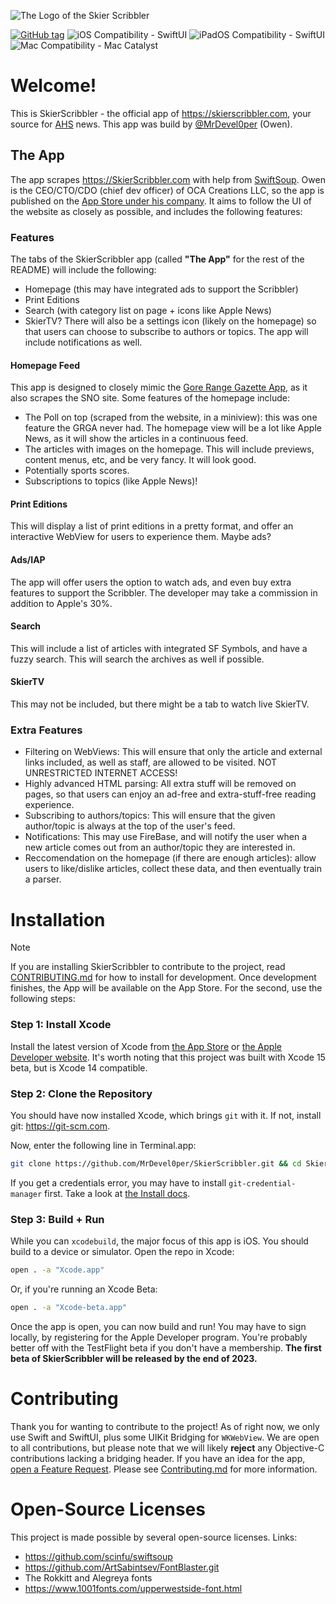![The Logo of the Skier Scribbler](https://skierscribbler.com/wp-content/uploads/2022/05/Website-Header.jpg)
<!-- Tags will go below. This project is built on the latest SwiftUI and Swift, and supports iOS and iPadOS natively with Compatibility for macOS via Mac Catalyst. -->
[![GitHub tag](https://img.shields.io/github/tag/MrDevel0per/SkierScribbler?include_prereleases=&sort=semver)](https://github.com/MrDevel0per/SkierScribbler/releases/)
![iOS Compatibility - SwiftUI](https://img.shields.io/badge/iOS_Compatibility-SwiftUI-white)
![iPadOS Compatibility - SwiftUI](https://img.shields.io/badge/iPadOS_Compatibility-SwiftUI-white)
![Mac Compatibility - Mac Catalyst](https://img.shields.io/badge/macOS_Compatibility-Mac_Catalyst-blue)
# Welcome!
This is SkierScribbler - the official app of https://skierscribbler.com, your source for [AHS](aspenk12.net) news. This app was build by [@MrDevel0per](https://github.com/MrDevel0per) (Owen).
## The App
The app scrapes https://SkierScribbler.com with help from [SwiftSoup](https://github.com/scinfu/swiftsoup). Owen is the CEO/CTO/CDO (chief dev officer) of OCA Creations LLC, so the app is published on the [App Store under his company](APP_STORE_LINK_HERE). It aims to follow the UI of the website as closely as possible, and includes the following features:
### Features
The tabs of the SkierScribbler app (called **"The App"** for the rest of the README) will include the following:
- Homepage (this may have integrated ads to support the Scribbler)
- Print Editions
- Search (with category list on page + icons like Apple News)
- SkierTV?
There will also be a settings icon (likely on the homepage) so that users can choose to subscribe to authors or topics. The app will include notifications as well.
#### Homepage Feed
This app is designed to closely mimic the [Gore Range Gazette App](https://github.com/MrDevel0per/Gore-Range-Gazette-App), as it also scrapes the SNO site. Some features of the homepage include:
- The Poll on top (scraped from the website, in a miniview): this was one feature the GRGA never had. The homepage view will be a lot like Apple News, as it will show the articles in a continuous feed.
- The articles with images on the homepage. This will include previews, content menus, etc, and be very fancy. It will look good.
- Potentially sports scores.
- Subscriptions to topics (like Apple News)!
#### Print Editions
This will display a list of print editions in a pretty format, and offer an interactive WebView for users to experience them. Maybe ads?
#### Ads/IAP
The app will offer users the option to watch ads, and even buy extra features to support the Scribbler. The developer may take a commission in addition to Apple's 30%.
#### Search
This will include a list of articles with integrated SF Symbols, and have a fuzzy search. This will search the archives as well if possible.
#### SkierTV
This may not be included, but there might be a tab to watch live SkierTV.
### Extra Features
- Filtering on WebViews: This will ensure that only the article and external links included, as well as staff, are allowed to be visited. NOT UNRESTRICTED INTERNET ACCESS!
- Highly advanced HTML parsing: All extra stuff will be removed on pages, so that users can enjoy an ad-free and extra-stuff-free reading experience.
- Subscribing to authors/topics: This will ensure that the given author/topic is always at the top of the user's feed.
- Notifications: This may use FireBase, and will notify the user when a new article comes out from an author/topic they are interested in.
- Reccomendation on the homepage (if there are enough articles): allow users to like/dislike articles, collect these data, and then eventually train a parser.
# Installation
> [!NOTE]
> If you are installing SkierScribbler to contribute to the project, read [CONTRIBUTING.md](https://github.com/MrDevel0per/SkierScribbler/blob/main/CONTRIBUTING.md) for how to install for development.
Once development finishes, the App will be available on the App Store. For the second, use the following steps:
### Step 1: Install Xcode
Install the latest version of Xcode from [the App Store](https://apps.apple.com/us/app/xcode/id497799835?mt=12) or [the Apple Developer website](https://developer.apple.com/xcode/). It's worth noting that this project was built with Xcode 15 beta, but is Xcode 14 compatible.
### Step 2: Clone the Repository
You should have now installed Xcode, which brings `git` with it. If not, install git: https://git-scm.com.

Now, enter the following line in Terminal.app:
```sh
git clone https://github.com/MrDevel0per/SkierScribbler.git && cd SkierScribbler
```
If you get a credentials error, you may have to install `git-credential-manager` first. Take a look at [the Install docs](https://github.com/git-ecosystem/git-credential-manager/blob/release/docs/install.md).
### Step 3: Build + Run
While you can `xcodebuild`, the major focus of this app is iOS. You should build to a device or simulator. Open the repo in Xcode:
```sh
open . -a "Xcode.app"
```
Or, if you're running an Xcode Beta:
```sh
open . -a "Xcode-beta.app"
```
Once the app is open, you can now build and run! You may have to sign locally, by registering for the Apple Developer program. You're probably better off with the TestFlight beta if you don't have a membership. **The first beta of SkierScribbler will be released by the end of 2023.**

# Contributing
Thank you for wanting to contribute to the project! As of right now, we only use Swift and SwiftUI, plus some UIKit Bridging for `WKWebView`. We are open to all contributions, but please note that we will likely **reject** any Objective-C contributions lacking a bridging header. If you have an idea for the app, [open a Feature Request](https://github.com/MrDevel0per/SkierScribbler/issues/new). Please see [Contributing.md](https://github.com/MrDevel0per/SkierScribbler/Contributing.md) for more information.

# Open-Source Licenses
This project is made possible by several open-source licenses. Links:
- https://github.com/scinfu/swiftsoup
- https://github.com/ArtSabintsev/FontBlaster.git
- The Rokkitt and Alegreya fonts
- https://www.1001fonts.com/upperwestside-font.html